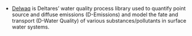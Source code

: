 - [Delwaq](https://www.deltares.nl/en/software/module/d-water-quality/) is Deltares’ water quality process library used to quantify point source and diffuse emissions (D-Emissions) and model the fate and transport (D-Water Quality) of various substances/pollutants in surface water systems.